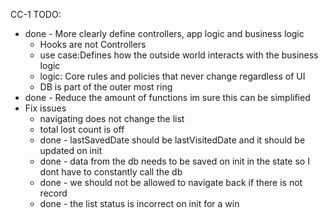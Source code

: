 CC-1 TODO:
  - done - More clearly define controllers, app logic and business logic
    - Hooks are not Controllers
    - use case:Defines how the outside world interacts with the business logic
    - logic: Core rules and policies that never change regardless of UI
    - DB is part of the outer most ring
  - done - Reduce the amount of functions im sure this can be simplified
  - Fix issues
    - navigating does not change the list
    - total lost count is off
    - done - lastSavedDate should be lastVisitedDate and it should be updated on init
    - done - data from the db needs to be saved on init in the state so I dont have to constantly call the db
    - done - we should not be allowed to navigate back if there is not record
    - done - the list status is incorrect on init for a win


